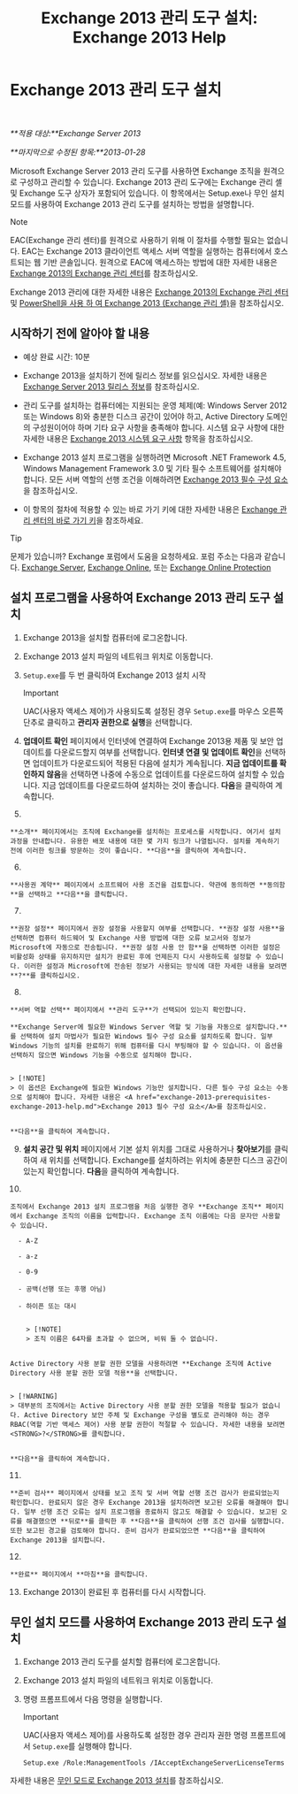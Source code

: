 ﻿---
title: 'Exchange 2013 관리 도구 설치: Exchange 2013 Help'
TOCTitle: Exchange 2013 관리 도구 설치
ms:assetid: 71fcbe4c-783b-4f77-aabb-a21aa7a4ef23
ms:mtpsurl: https://technet.microsoft.com/ko-kr/library/Bb232090(v=EXCHG.150)
ms:contentKeyID: 50556011
ms.date: 05/22/2018
mtps_version: v=EXCHG.150
ms.translationtype: MT
---

# Exchange 2013 관리 도구 설치

 

_**적용 대상:**Exchange Server 2013_

_**마지막으로 수정된 항목:**2013-01-28_

Microsoft Exchange Server 2013 관리 도구를 사용하면 Exchange 조직을 원격으로 구성하고 관리할 수 있습니다. Exchange 2013 관리 도구에는 Exchange 관리 셸 및 Exchange 도구 상자가 포함되어 있습니다. 이 항목에서는 Setup.exe나 무인 설치 모드를 사용하여 Exchange 2013 관리 도구를 설치하는 방법을 설명합니다.


> [!NOTE]
> EAC(Exchange 관리 센터)를 원격으로 사용하기 위해 이 절차를 수행할 필요는 없습니다. EAC는 Exchange 2013 클라이언트 액세스 서버 역할을 실행하는 컴퓨터에서 호스트되는 웹 기반 콘솔입니다. 원격으로 EAC에 액세스하는 방법에 대한 자세한 내용은 <A href="exchange-admin-center-in-exchange-2013-exchange-2013-help.md">Exchange 2013의 Exchange 관리 센터</A>를 참조하십시오.



Exchange 2013 관리에 대한 자세한 내용은 [Exchange 2013의 Exchange 관리 센터](exchange-admin-center-in-exchange-2013-exchange-2013-help.md) 및 [PowerShell을 사용 하 여 Exchange 2013 (Exchange 관리 셸)](https://technet.microsoft.com/ko-kr/library/bb123778\(v=exchg.150\))을 참조하십시오.

## 시작하기 전에 알아야 할 내용

  - 예상 완료 시간: 10분

  - Exchange 2013을 설치하기 전에 릴리스 정보를 읽으십시오. 자세한 내용은 [Exchange Server 2013 릴리스 정보](release-notes-for-exchange-2013-exchange-2013-help.md)를 참조하십시오.

  - 관리 도구를 설치하는 컴퓨터에는 지원되는 운영 체제(예: Windows Server 2012 또는 Windows 8)와 충분한 디스크 공간이 있어야 하고, Active Directory 도메인의 구성원이어야 하며 기타 요구 사항을 충족해야 합니다. 시스템 요구 사항에 대한 자세한 내용은 [Exchange 2013 시스템 요구 사항](exchange-2013-system-requirements-exchange-2013-help.md) 항목을 참조하십시오.

  - Exchange 2013 설치 프로그램을 실행하려면 Microsoft .NET Framework 4.5, Windows Management Framework 3.0 및 기타 필수 소프트웨어를 설치해야 합니다. 모든 서버 역할의 선행 조건을 이해하려면 [Exchange 2013 필수 구성 요소](exchange-2013-prerequisites-exchange-2013-help.md)을 참조하십시오.

  - 이 항목의 절차에 적용할 수 있는 바로 가기 키에 대한 자세한 내용은 [Exchange 관리 센터의 바로 가기 키](keyboard-shortcuts-in-the-exchange-admin-center-exchange-online-protection-help.md)을 참조하세요.


> [!TIP]
> 문제가 있습니까? Exchange 포럼에서 도움을 요청하세요. 포럼 주소는 다음과 같습니다. <A href="https://go.microsoft.com/fwlink/p/?linkid=60612">Exchange Server</A>, <A href="https://go.microsoft.com/fwlink/p/?linkid=267542">Exchange Online</A>, 또는 <A href="https://go.microsoft.com/fwlink/p/?linkid=285351">Exchange Online Protection</A>



## 설치 프로그램을 사용하여 Exchange 2013 관리 도구 설치

1.  Exchange 2013을 설치할 컴퓨터에 로그온합니다.

2.  Exchange 2013 설치 파일의 네트워크 위치로 이동합니다.

3.  `Setup.exe`를 두 번 클릭하여 Exchange 2013 설치 시작
    

    > [!IMPORTANT]
    > UAC(사용자 액세스 제어)가 사용되도록 설정된 경우 <CODE>Setup.exe</CODE>를 마우스 오른쪽 단추로 클릭하고 <STRONG>관리자 권한으로 실행</STRONG>을 선택합니다.



4.  **업데이트 확인** 페이지에서 인터넷에 연결하여 Exchange 2013용 제품 및 보안 업데이트를 다운로드할지 여부를 선택합니다. **인터넷 연결 및 업데이트 확인**을 선택하면 업데이트가 다운로드되어 적용된 다음에 설치가 계속됩니다. **지금 업데이트를 확인하지 않음**을 선택하면 나중에 수동으로 업데이트를 다운로드하여 설치할 수 있습니다. 지금 업데이트를 다운로드하여 설치하는 것이 좋습니다. **다음**을 클릭하여 계속합니다.

5.  
    
    **소개** 페이지에서는 조직에 Exchange를 설치하는 프로세스를 시작합니다. 여기서 설치 과정을 안내합니다. 유용한 배포 내용에 대한 몇 가지 링크가 나열됩니다. 설치를 계속하기 전에 이러한 링크를 방문하는 것이 좋습니다. **다음**을 클릭하여 계속합니다.

6.  
    
    **사용권 계약** 페이지에서 소프트웨어 사용 조건을 검토합니다. 약관에 동의하면 **동의함**을 선택하고 **다음**을 클릭합니다.

7.  
    
    **권장 설정** 페이지에서 권장 설정을 사용할지 여부를 선택합니다. **권장 설정 사용**을 선택하면 컴퓨터 하드웨어 및 Exchange 사용 방법에 대한 오류 보고서와 정보가 Microsoft에 자동으로 전송됩니다. **권장 설정 사용 안 함**을 선택하면 이러한 설정은 비활성화 상태를 유지하지만 설치가 완료된 후에 언제든지 다시 사용하도록 설정할 수 있습니다. 이러한 설정과 Microsoft에 전송된 정보가 사용되는 방식에 대한 자세한 내용을 보려면 **?**를 클릭하십시오.

8.  
    
    **서버 역할 선택** 페이지에서 **관리 도구**가 선택되어 있는지 확인합니다.
    
    **Exchange Server에 필요한 Windows Server 역할 및 기능을 자동으로 설치합니다.**를 선택하여 설치 마법사가 필요한 Windows 필수 구성 요소를 설치하도록 합니다. 일부 Windows 기능의 설치를 완료하기 위해 컴퓨터를 다시 부팅해야 할 수 있습니다. 이 옵션을 선택하지 않으면 Windows 기능을 수동으로 설치해야 합니다.
    

    > [!NOTE]
    > 이 옵션은 Exchange에 필요한 Windows 기능만 설치합니다. 다른 필수 구성 요소는 수동으로 설치해야 합니다. 자세한 내용은 <A href="exchange-2013-prerequisites-exchange-2013-help.md">Exchange 2013 필수 구성 요소</A>를 참조하십시오.

    
    **다음**을 클릭하여 계속합니다.

9.  **설치 공간 및 위치** 페이지에서 기본 설치 위치를 그대로 사용하거나 **찾아보기**를 클릭하여 새 위치를 선택합니다. Exchange를 설치하려는 위치에 충분한 디스크 공간이 있는지 확인합니다. **다음**을 클릭하여 계속합니다.

10. 
    
    조직에서 Exchange 2013 설치 프로그램을 처음 실행한 경우 **Exchange 조직** 페이지에서 Exchange 조직의 이름을 입력합니다. Exchange 조직 이름에는 다음 문자만 사용할 수 있습니다.
    
      - A-Z
    
      - a-z
    
      - 0-9
    
      - 공백(선행 또는 후행 아님)
    
      - 하이픈 또는 대시
        

        > [!NOTE]
        > 조직 이름은 64자를 초과할 수 없으며, 비워 둘 수 없습니다.

    
    Active Directory 사용 분할 권한 모델을 사용하려면 **Exchange 조직에 Active Directory 사용 분할 권한 모델 적용**을 선택합니다.
    

    > [!WARNING]
    > 대부분의 조직에서는 Active Directory 사용 분할 권한 모델을 적용할 필요가 없습니다. Active Directory 보안 주체 및 Exchange 구성을 별도로 관리해야 하는 경우 RBAC(역할 기반 액세스 제어) 사용 분할 권한이 적절할 수 있습니다. 자세한 내용을 보려면 <STRONG>?</STRONG>를 클릭합니다.

    
    **다음**을 클릭하여 계속합니다.

11. 
    
    **준비 검사** 페이지에서 상태를 보고 조직 및 서버 역할 선행 조건 검사가 완료되었는지 확인합니다. 완료되지 않은 경우 Exchange 2013을 설치하려면 보고된 오류를 해결해야 합니다. 일부 선행 조건 오류는 설치 프로그램을 종료하지 않고도 해결할 수 있습니다. 보고된 오류를 해결했으면 **뒤로**를 클릭한 후 **다음**을 클릭하여 선행 조건 검사를 실행합니다. 또한 보고된 경고를 검토해야 합니다. 준비 검사가 완료되었으면 **다음**을 클릭하여 Exchange 2013을 설치합니다.

12. 
    
    **완료** 페이지에서 **마침**을 클릭합니다.

13. Exchange 2013이 완료된 후 컴퓨터를 다시 시작합니다.

## 무인 설치 모드를 사용하여 Exchange 2013 관리 도구 설치

1.  Exchange 2013 관리 도구를 설치할 컴퓨터에 로그온합니다.

2.  Exchange 2013 설치 파일의 네트워크 위치로 이동합니다.

3.  명령 프롬프트에서 다음 명령을 실행합니다.
    

    > [!IMPORTANT]
    > UAC(사용자 액세스 제어)를 사용하도록 설정한 경우 관리자 권한 명령 프롬프트에서 <CODE>Setup.exe</CODE>를 실행해야 합니다.

    
        Setup.exe /Role:ManagementTools /IAcceptExchangeServerLicenseTerms

자세한 내용은 [무인 모드로 Exchange 2013 설치](install-exchange-2013-using-unattended-mode-exchange-2013-help.md)를 참조하십시오.

